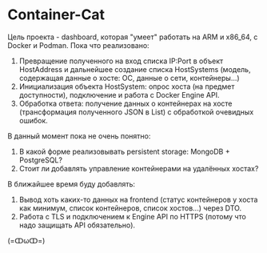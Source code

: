 # Container-Cat
Цель проекта - dashboard, которая "умеет" работать на ARM и x86_64, с Docker и Podman. 
Пока что реализовано:
1. Превращение полученного на вход списка IP:Port в объект HostAddress и дальнейшее создание списка HostSystems (модель, содержащая данные о хосте: ОС, данные о сети, контейнеры...)
2. Инициализация объекта HostSystem: опрос хоста (на предмет доступности), подключение и работа с Docker Engine API.
3. Обработка ответа: получение данных о контейнерах на хосте (трансформация полученного JSON в List<DockerContainer>) с обработкой очевидных ошибок.
  
В данный момент пока не очень понятно:
1. В какой форме реализовывать persistent storage: MongoDB + PostgreSQL? 
2. Стоит ли добавлять управление контейнерами на удалённых хостах?

В ближайшее время буду добавлять:
1. Вывод хоть каких-то данных на frontend (статус контейнеров у хоста как минимум, список контейнеров, список хостов...) через DTO.
2. Работа с TLS и подключением к Engine API по HTTPS (потому что надо защищать API обязательно).
  
(=ↀωↀ=)
